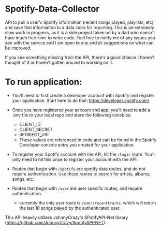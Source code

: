 # Spotify-Data-Collector
API to pull a user's Spotify information (recent songs played, playlists, etc) and save that information to a data store for reporting.  This is an extremely slow work in progress, as it is a side project taken on by a dad who doesn't have much free-time to write code.  Feel free to notify me of any issues you see with the service and I am open to any and all suggestions on what can be improved.

If you see something missing from the API, there's a good chance I haven't thought of it or haven't gotten around to working on it.

# To run application:
- You'll need to first create a developer account with Spotify and register your application.  Start here to do that:  https://developer.spotify.com/
- Once you have registered your account and app, you'll need to add a .env file to your local repo and store the following variables:
    - CLIENT_ID
    - CLIENT_SECRET
    - REDIRECT_URI
    - These values are referenced in code and can be found in the Spotify Developer console entry you created for your application.

- To register your Spotify account with the API, hit the ```/login``` route. You'll only need to hit this once to register your account with the API.  
- Routes that begin with ```/Spotify``` are spotify data routes, and do not require authentication.  Use these routes to search for artists, albums, songs, etc.
- Routes that begin with ```/user``` are user specific routes, and require authentication.  
    - currently the only user route is ```/user/recenttracks```, which will return the last 10 songs played by the authenticated user.


This API heavily utilizes JohnnyCrazy's SPotifyAPI-Net library (https://github.com/JohnnyCrazy/SpotifyAPI-NET).  
